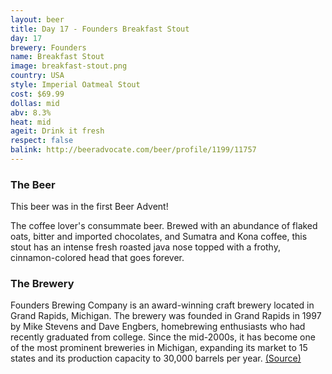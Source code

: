 ```yaml
---
layout: beer
title: Day 17 - Founders Breakfast Stout
day: 17
brewery: Founders
name: Breakfast Stout
image: breakfast-stout.png
country: USA
style: Imperial Oatmeal Stout
cost: $69.99
dollas: mid
abv: 8.3%
heat: mid
ageit: Drink it fresh
respect: false
balink: http://beeradvocate.com/beer/profile/1199/11757
---
```



### The Beer

This beer was in the first Beer Advent!

The coffee lover's consummate beer. Brewed with an abundance of flaked oats, bitter and imported chocolates, and Sumatra and Kona coffee, this stout has an intense fresh roasted java nose topped with a frothy, cinnamon-colored head that goes forever.

### The Brewery

Founders Brewing Company is an award-winning craft brewery located in Grand Rapids, Michigan. The brewery was founded in Grand Rapids in 1997 by Mike Stevens and Dave Engbers, homebrewing enthusiasts who had recently graduated from college. Since the mid-2000s, it has become one of the most prominent breweries in Michigan, expanding its market to 15 states and its production capacity to 30,000 barrels per year. [(Source)](http://en.wikipedia.org/wiki/Founders_Brewing_Company)  